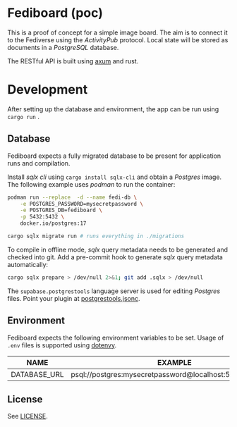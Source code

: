 # Fediboard (poc)

This is a proof of concept for a simple image board. The aim is to connect it to the Fediverse using the *ActivityPub* protocol. Local state will be stored as documents in a *PostgreSQL* database.

The RESTful API is built using [axum](https://github.com/tokio-rs/axum) and rust.

# Development

After setting up the database and environment, the app can be run using `cargo run` .

## Database

Fediboard expects a fully migrated database to be present for application runs and compilation.

Install *sqlx cli* using `cargo install sqlx-cli` and obtain a *Postgres* image. The following example uses *podman* to run the container:

```bash
podman run --replace  -d --name fedi-db \
    -e POSTGRES_PASSWORD=mysecretpassword \
    -e POSTGRES_DB=fediboard \
    -p 5432:5432 \
    docker.io/postgres:17
```

```bash
cargo sqlx migrate run # runs everything in ./migrations
```

To compile in offline mode, *sqlx* query metadata needs to be generated and checked into git. Add a pre-commit hook to generate *sqlx* query metadata automatically:

```bash
cargo sqlx prepare > /dev/null 2>&1; git add .sqlx > /dev/null
```

The `supabase.postgrestools` language server is used for editing *Postgres* files. Point your plugin at [postgrestools.jsonc](./postgrestools.jsonc).

## Environment

Fediboard expects the following environment variables to be set. Usage of `.env` files is supported using [dotenvy](https://github.com/allan2/dotenvy).

| NAME           | EXAMPLE                                                     |
| -------------- | ----------------------------------------------------------- |
| DATABASE_URL   | psql://postgres:mysecretpassword@localhost:5432/fediboard   |

## License

See [LICENSE](LICENSE).
